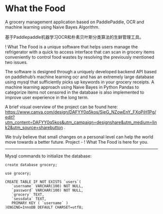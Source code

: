# What the Food

A grocery management application based on PaddlePaddle, OCR and machine learning using Naive Bayes Algorithm.

基于Paddlepaddle机器学习OCR和朴素贝叶斯分类算法的生鲜管理工具。

! What The Food is a unique software that helps users manage the refrigerator with a quick to access interface that can scan in grocery items conveniently to control food wastes by resolving the previously mentioned two issues. 

The software is designed through a uniquely developed backend API based on paddlehub’s machine learning ocr and has an extremely large database using mysql that sufficiently picks up keywords in your grocery receipts. A machine learning approach using Naive Bayes in Python Pandas to categorize items not censored in the database is also implemented to improve user experience in the long term. 

A brief visual overview of the project can be found here: https://www.canva.com/design/DAFYY0q5kos/SjeG_NZowEnY_FXoPiH1Pg/edit?utm_content=DAFYY0q5kos&utm_campaign=designshare&utm_medium=link2&utm_source=sharebutton .

We truly believe that small changes on a personal level can help the world move towards a better future. Project - ! What The Food is here for you.

______

Mysql commands to initialize the database:

```
create database grocery;

use grocery;

CREATE TABLE IF NOT EXISTS `users`(
   `username` VARCHAR(100) NOT NULL,
   `password` VARCHAR(100) NOT NULL,
   `grocery` TEXT,
   `sessdata` TEXT,
   PRIMARY KEY ( `username` )
)ENGINE=InnoDB DEFAULT CHARSET=utf8;
```
